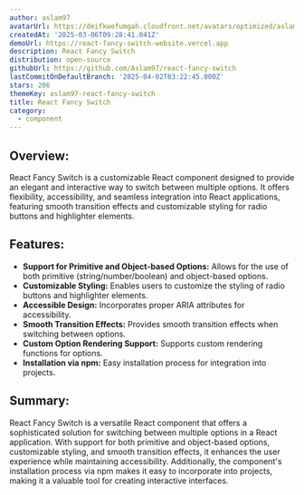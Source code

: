 ```yaml
---
author: aslam97
avatarUrl: https://deifkwefumgah.cloudfront.net/avatars/optimized/aslam97-react-fancy-switch-avatar-128.webp
createdAt: '2025-03-06T09:28:41.041Z'
demoUrl: https://react-fancy-switch-website.vercel.app
description: React Fancy Switch
distribution: open-source
githubUrl: https://github.com/Aslam97/react-fancy-switch
lastCommitOnDefaultBranch: '2025-04-02T03:22:45.000Z'
stars: 206
themeKey: aslam97-react-fancy-switch
title: React Fancy Switch
category:
  - component
---
```

## Overview:
React Fancy Switch is a customizable React component designed to provide an elegant and interactive way to switch between multiple options. It offers flexibility, accessibility, and seamless integration into React applications, featuring smooth transition effects and customizable styling for radio buttons and highlighter elements.

## Features:
- **Support for Primitive and Object-based Options:** Allows for the use of both primitive (string/number/boolean) and object-based options.
- **Customizable Styling:** Enables users to customize the styling of radio buttons and highlighter elements.
- **Accessible Design:** Incorporates proper ARIA attributes for accessibility.
- **Smooth Transition Effects:** Provides smooth transition effects when switching between options.
- **Custom Option Rendering Support:** Supports custom rendering functions for options.
- **Installation via npm:** Easy installation process for integration into projects.

## Summary:
React Fancy Switch is a versatile React component that offers a sophisticated solution for switching between multiple options in a React application. With support for both primitive and object-based options, customizable styling, and smooth transition effects, it enhances the user experience while maintaining accessibility. Additionally, the component's installation process via npm makes it easy to incorporate into projects, making it a valuable tool for creating interactive interfaces.